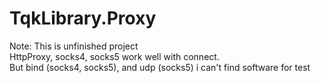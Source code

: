 # TqkLibrary.Proxy
Note: This is unfinished project  
HttpProxy, socks4, socks5 work well with connect.  
But bind (socks4, socks5), and udp (socks5) i can't find software for test  